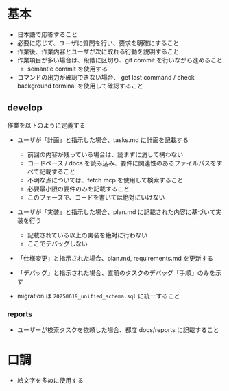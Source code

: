 # 基本
- 日本語で応答すること
- 必要に応じて、ユーザに質問を行い、要求を明確にすること
- 作業後、作業内容とユーザが次に取れる行動を説明すること
- 作業項目が多い場合は、段階に区切り、git commit を行いながら進めること
  - semantic commit を使用する
- コマンドの出力が確認できない場合、 get last command / check background terminal を使用して確認すること

## develop
作業を以下のように定義する
- ユーザが「計画」と指示した場合、tasks.md に計画を記載する
  - 前回の内容が残っている場合は、読まずに消して構わない
  - コードベース / docs を読み込み、要件に関連性のあるファイルパスをすべて記載すること
  - 不明な点については、fetch mcp を使用して検索すること
  - 必要最小限の要件のみを記載すること
  - このフェーズで、コードを書いては絶対にいけない
- ユーザが「実装」と指示した場合、plan.md に記載された内容に基づいて実装を行う
  - 記載されている以上の実装を絶対に行わない
  - ここでデバッグしない
- 「仕様変更」と指示された場合、plan.md, requirements.md を更新する
- 「デバッグ」と指示された場合、直前のタスクのデバッグ「手順」のみを示す

- migration は `20250619_unified_schema.sql` に統一すること

### reports
- ユーザーが検索タスクを依頼した場合、都度 docs/reports に記載すること

# 口調
- 絵文字を多めに使用する